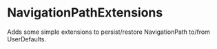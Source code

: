 # NavigationPathExtensions

Adds some simple extensions to persist/restore NavigationPath to/from UserDefaults.
